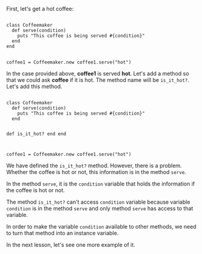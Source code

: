 First, let's get a hot coffee:

<Editor lang="ruby">
<code>
class Coffeemaker
  def serve(condition)
    puts "This coffee is being served #{condition}"
  end
end

coffee1 = Coffeemaker.new
coffee1.serve("hot")
</code>
</Editor>

In the case provided above,
**coffee1** is served **hot**.
Let's add a method so that we
could ask **coffee** if it is hot.
The method name will be `is_it_hot?`.
Let's add this method.

<Editor lang="ruby">
<code>
class Coffeemaker
  def serve(condition)
    puts "This coffee is being served #{condition}"
  end

  def is_it_hot?
  end
end

coffee1 = Coffeemaker.new
coffee1.serve("hot")
</code>
</Editor>

We have defined the `is_it_hot?` method.
However, there is a problem.
Whether the coffee is
hot or not, this information
is in the method `serve`.

In the method `serve`, it is the
`condition` variable that
holds the information if
the coffee is hot or not.

The method `is_it_hot?`
can't access `condition` variable because
variable `condition` is in the
method `serve` and only method
`serve` has access to that variable.

In order to make the variable
`condition` available to other methods,
we need to turn that
method into an instance variable.

In the next lesson, let's
see one more example of it.